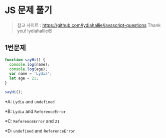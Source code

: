 # JS 문제 풀기
> 참고 사이트 : <https://github.com/lydiahallie/javascript-questions>
Thank you! lydiahallie😍

## 1번문제
```javascript
function sayHi() {
  console.log(name);
  console.log(age);
  var name = 'Lydia';
  let age = 21;
}

sayHi();
```
*A: `Lydia` and `undefined`

*B: `Lydia` and `ReferenceError`

*C: `ReferenceError` and `21`

*D: `undefined` and `ReferenceError`
